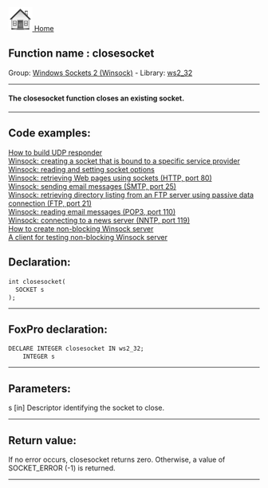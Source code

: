 [<img src="../../images/home.png"> Home ](https://github.com/VFPX/Win32API)  

## Function name : closesocket
Group: [Windows Sockets 2 (Winsock)](../../functions_group.md#Windows_Sockets_2_(Winsock))  -  Library: [ws2_32](../../../libraries.md#ws2_32)  
***  


#### The closesocket function closes an existing socket.
***  


## Code examples:
[How to build UDP responder](../../samples/sample_052.md)  
[Winsock: creating a socket that is bound to a specific service provider](../../samples/sample_226.md)  
[Winsock: reading and setting socket options](../../samples/sample_232.md)  
[Winsock: retrieving Web pages using sockets (HTTP, port 80)](../../samples/sample_383.md)  
[Winsock: sending email messages (SMTP, port 25)](../../samples/sample_385.md)  
[Winsock: retrieving directory listing from an FTP server using passive data connection (FTP, port 21)](../../samples/sample_386.md)  
[Winsock: reading email messages (POP3, port 110)](../../samples/sample_388.md)  
[Winsock: connecting to a news server (NNTP, port 119)](../../samples/sample_389.md)  
[How to create non-blocking Winsock server](../../samples/sample_412.md)  
[A client for testing non-blocking Winsock server](../../samples/sample_413.md)  

## Declaration:
```foxpro  
int closesocket(
  SOCKET s
);  
```  
***  


## FoxPro declaration:
```foxpro  
DECLARE INTEGER closesocket IN ws2_32;
	INTEGER s  
```  
***  


## Parameters:
s 
[in] Descriptor identifying the socket to close.   
***  


## Return value:
If no error occurs, closesocket returns zero. Otherwise, a value of SOCKET_ERROR (-1) is returned.  
***  

